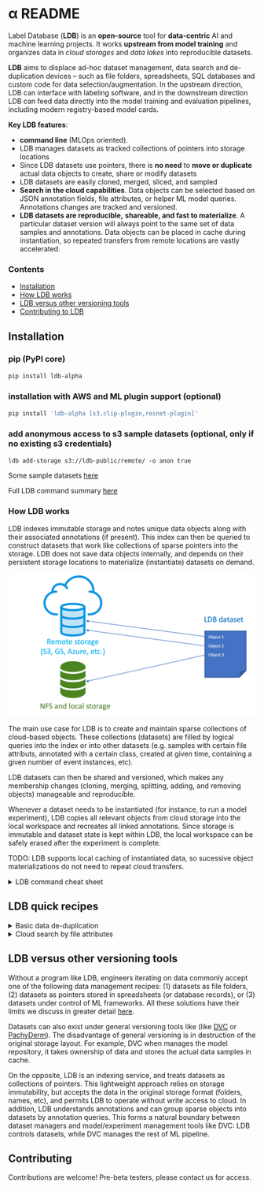 # α README

Label Database (**LDB**) is an **open-source** tool for **data-centric** AI and machine learning projects. It works **upstream from model training** and organizes data in *cloud storages* and *data lakes* into reproducible datasets.

**LDB** aims to displace ad-hoc dataset management, data search and de-duplication devices – such as file folders, spreadsheets, SQL databases and custom code for data selection/augmentation. In the upstream direction, LDB can interface with labeling software, and in the downstream direction LDB can feed data directly into the model training and evaluation pipelines, including modern registry-based model cards.

**Key LDB features**:

* **command line** (MLOps oriented). 
* LDB manages datasets as tracked collections of pointers into storage locations
* Since LDB datasets use pointers, there is **no need** to **move or duplicate** actual data objects to create, share or modify datasets
* LDB datasets are easily cloned, merged, sliced, and sampled
* **Search in the cloud capabilities**. Data objects can be selected based on JSON annotation fields, file attributes, or helper ML model queries. Annotations changes are tracked and versioned. 
* **LDB datasets are reproducible,** **shareable, and fast to materialize**. A particular dataset version will always point to the same set of data samples and annotations. Data objects can be placed in cache during instantiation, so repeated transfers from remote locations are vastly accelerated.

### Contents

- [Installation](#installation)
- [How LDB works](#how-ldb-works)
- [LDB versus other versioning tools](#ldb-versus-other-versioning-tools)
- [Contributing to LDB](#contributing)

## Installation

### pip **(PyPI core)**

```sh
pip install ldb-alpha
```

### installation with AWS and ML plugin support **(optional)**

```sh
pip install 'ldb-alpha [s3,clip-plugin,resnet-plugin]' 
```

### add anonymous access to s3 sample datasets **(optional, only if no existing s3 credentials)**
```
ldb add-storage s3://ldb-public/remote/ -o anon true
```

Some sample datasets [here](documentation/Datasets.md)

Full LDB command summary [here](documentation/Command-summary.md)


### How LDB works

LDB indexes immutable storage and notes unique data objects along with their associated annotations (if present). This index can then be queried to construct datasets that work like collections of sparse pointers into the storage. LDB does not save data objects internally, and depends on their persistent storage locations to materialize (instantiate) datasets on demand.

![ldb-intro](images/ldb-struct.png)

The main use case for LDB is to create and maintain sparse collections of cloud-based objects. These collections (datasets) are filled by logical queries into the index or into other datasets (e.g. samples with certain file attributs, annotated with a certain class, created at given time, containing a given number of event instances, etc). 

LDB datasets can then be shared and versioned, which makes any membership changes (cloning, merging, splitting, adding, and removing objects) manageable and reproducible.

Whenever a dataset needs to be instantiated (for instance, to run a model experiment), LDB copies all relevant objects from cloud storage into the local workspace and recreates all linked annotations. Since storage is immutable and dataset state is kept within LDB, the local workspace can be safely erased after the experiment is complete. 

TODO: LDB supports local caching of instantiated data, so sucessive object materializations do not need to repeat cloud transfers.

<details>
  <summary>LDB command cheat sheet</summary>
  
🦉
 
> **LDB instance** is a persistent structure where all information about known objects, labels and datasets is being stored. If no LDB instance is found, >a private one will be created automatically in the `~/.ldb` directory the first time an LDB dataset is staged. To set up a shared LDB instance for a team >or an instance in a different location, please follow [LDB team setup](documentation/Quick-start-teams.md).
 
>**LDB dataset** is a collection of pointers into storage. 

 ### Staging a new dataset 

 Whenever a new dataset is required – or an existing dataset needs an update, it must first be staged in an empty folder (data workspace). Staging does not automatically instantiate the dataset, but creates a draft state of dataset membership info and metadata. LDB prefixes dataset names with `ds:`

 | Step | Command |
 | --- | --- |
 | Create a workspace folder | `$ mkdir working-dataset; cd working-dataset` |
 | Create a new dataset in the workspace | `$  ldb stage ds:my-cats ./` |
 | Check the status of staged data | `$  ldb status ` |

 While working in this workspace, all subsequent dataset manipulations will apply to the staged dataset. 

 Logical modifications to dataset staged in the workspace are usually made with ADD and DEL commands that may reference individual objects, other datasets, and employ annotation queries (see [LDB queries](documentation/LDB-queries.md) for details).

 **Configuring immutable storage locations (optional)**

 LDB assumes data samples live in immutable locations from which they are indexed. By default, a private instance will treat any cloud location as immutable, and any local filesystem path as ephemeral. LDB automatically attempts to copy data samples from ephemeral locations into internal storage (defaults to `~/.ldb/read_add_storage`) during indexing. To prevent this behavior while indexing local storages, register them with `ADD-STORAGE` command:


 | Step | Command |
 | --- | --- |
 | Register some immutable storage location  | `$  ldb add-storage ~/dogs-and-cats` |

 Please remember that LDB is an indexing service. If you move or erase indexed data samples from storage, LDB index may break.

 ### Indexing storage folder

 Once the storage location is registered, it can be indexed. During indexing, LDB recognizes all unique objects and associates them with annotations (if present). Whenever new samples are added, their location must be reindexed for LDB to pick the changes. Annotations updated for the old data objects will be registered with a new version.

 | Step | Command |
 | --- | --- |
 | Index images from storage | `$ ldb index ~/dogs-and-cats` |

 ### Modifying a dataset

 | Step | Command |
 | --- | --- |
 | Add cat objects from index by annotation | ```$ ldb add ds:root —-query 'class == `cat`'``` |
 | Check the status of a staged dataset | `$  ldb list`|

 Note the use of single quotes to shield query from shell expansion, and the use of backticks to denote the literal value ("cat"). Also note that a special name `ds:root` designates the entire LDB index which references all known objects. 

 LDB is also not limited to querying the existing annotations. If installed, [custom ML plugins](documentation/Plugins.md) can be employed for queries beyond JSON:

 | Step | Command |
 | --- | --- |
 | Add objects by ML query: | `$ ldb add ds:root --pipe clip-text 'orange dog' --limit 10` |
 | Check the status of a staged dataset | `$ ldb list`|

 At this point, our workspace holds membership info for all cat images from sample dataset, and ten images that best resemble an orange dog. It is okay to have same objects added to a dataset multiple times as LDB automatically deduplicates. Once we are happy with results, this dataset can be instantiated (materialized) in the desired output format to examine the samples or train the model.

 ### Instantiation

 | Step | Command |
 | --- | --- |
 | Instantiate all objects into the workspace | `$ ldb instantiate `|
 | See the resulting physical dataset | `$ ls`|

 After examining the actual data objects, one might decide to add or remove data samples, or to edit their annotations.
 LDB can pick the resulting changes right from the workspace:

 ### Notifying LDB on workspace modifications

 | Step | Command |
 | --- | --- |
 | Edit some annotation     | `$ sed -i 's/dog/cat/g' dog-1088.json` |
 | Inject a new annotated sample directly into workspace | `$ cp ~/tmp/dog-1090.* ./`
 | Pick object and annotation changes from workspace | `$ ldb add ./`|

 To save staged dataset into LDB (with all the cumulative changes made so far), one needs to use the *commit* command.

 ### Dataset saving and versioning

 | Step | Command |
 | --- | --- |
 | Push a new version of staged dataset to LDB | `$ ldb commit` |

 Every new commit creates a new dataset version in LDB. By default, a reference to an LDB dataset assumes the latest version. Other dataset versions can be explicitly accessed with a version suffix:

 | Step | Command |
 | --- | --- |
 | Stage a particular version of a dataset | `$  ldb stage ds:my-cats.v3` |
 | Compare current workspace to a previous dataset version | `$  ldb diff ds:my-cats.v2`|

 If newer annotations will become available for the data object, they can be readded to dataset by name. If all labels need to be updated, this can be done with the *pull* command.

 TODO BETA: **Granular annotation versioning**

 | Step | Command |
 | --- | --- |
 | Add object with particular label version | `$  ldb add —-label-version 2 aws://my-awesome-bucket/1.jpg ` |
 | Bump label version for an object to latest | `$   ldb add aws://my-awesome-bucket/1.jpg` |
 | Bump all labels in a dataset to latest | `$ ldb pull`|

🦉
</details>

## LDB quick recipes

<details>
  <summary>Basic data de-duplication</summary>
  
🦉  

```
ldb get s3://ldb-public/remote/data-lakes/dogs-and-cats/ -t animals
  
  Staged ds:.temp.2022-06-07T00:46:33.865467+00:00 at 'animals'
  Adding to working dataset...
  Added 200 data objects to ds:.temp.2022-06-07T00:46:33.865467+00:00
  Instantiating data...

  Copied data to workspace.
    Data objects:       200
    Annotations:        200

```
At this point, a public path s3 path was indexed, and 200 objects added to temporaty dataset in folder `animals`, after which the dataset was materialized. Let's try to add the same objects again to see if the duplicate entries arise:

  ```
  cd animals
  ldb add s3://ldb-public/remote/data-lakes/dogs-and-cats/
  
  Adding to working dataset...
  Added 0 data objects to ds:.temp.2022-06-07T00:46:33.865467+00:00
  ```
LDB reads the contents of path but finds no new objects after the de-duplication.
  
🦉
</details>

<details>
  <summary>Cloud search by file attributes</summary>
  
🦉  

Searching by name patterns and file attributes are standard for unix filestystem `find(1)` utility and similar tools, but are not easily available for cloud-based data objects. LDB fills this gap by storing file attributes in JSON format at indexing time and allowing to query with `--file` JMESPATH expressions. 
  
The `--path` option works as a shortcut for regular expression search (equivalent to ```--file 'regex(fs.path, `EXPR`)'``` :
  
```
ldb get --path 'dog\.102[0-2]+' s3://ldb-public/remote/data-lakes/dogs-and-cats/ -t some-animals
  
  Staged ds:.temp.2022-06-07T02:36:45.674861+00:00 at 'some-animals'
  Adding to working dataset...
  Added 3 data objects to ds:.temp.2022-06-07T02:36:45.674861+00:00
  Instantiating data...

  Copied data to workspace.
    Data objects:       3
    Annotations:        3
  
```
  
<details>
  <summary>Sample format of LDB JSON file fields</summary>

🪶
``` 
       ldb eval  id:98603fb145b88c265fb4a745e6aaf806   --file '@'

          id:98603fb145b88c265fb4a745e6aaf806
          {
            "alternate_paths": [
              {
                "fs_id": "",
                "path": "ldb-public/remote/data-lakes/dogs-and-cats/dog.1020.jpg",
                "protocol": [
                  "s3",
                  "s3a"
                ]
              }
            ],
            "first_indexed": "2022-06-07T03:00:54.270212+00:00",
            "fs": {
              "atime": null,
              "ctime": null,
              "fs_id": "",
              "gid": null,
              "mode": 0,
              "mtime": null,
              "path": "ldb-public/remote/data-lakes/dogs-and-cats/dog.1020.jpg",
              "protocol": [
                "s3",
                "s3a"
              ],
              "size": 26084,
              "uid": null
            },
            "last_indexed": "2022-06-07T03:00:54.270212+00:00",
            "last_indexed_by": "dkh",
            "tags": [],
            "type": "jpg"
          }
```

🪶
</details>
  
As usual for JMESPATH queries, they can be pipelined, and use language functions where needed:
  ```
  ldb list ds:root --file 'fs.protocol[0] == `s3`' --file 'type == `jpg` && fs.size < `20000`'
  ```
  
🦉
</details>
 
## LDB versus other versioning tools

Without a program like LDB, engineers iterating on data commonly accept one of the following data management recipes: (1) datasets as file folders, (2) datasets as pointers stored in spreadsheets (or database records), or (3) datasets under control of ML frameworks. All these solutions have their limits we discuss in greater detail [here](/documentation/alternatives-to-LDB.md).

Datasets can also exist under general versioning tools like (like [DVC](https://dvc.org/) or [PachyDerm](pachyderm.com)). The disadvantage of general versioning is in destruction of the original storage layout. For example, DVC when manages the model repository, it takes ownership of data and stores the actual data samples in cache. 

On the opposite, LDB is an indexing service, and treats datasets as collections of pointers. This lightweight approach relies on storage immutability, but accepts the data in the original storage format (folders, names, etc), and permits LDB to operate without write access to cloud. In addition, LDB understands annotations and can group sparse objects into datasets by annotation queries. This forms a natural boundary between dataset managers and model/experiment management tools like DVC: LDB controls datasets, while DVC manages the rest of ML pipeline.  

## Contributing

Contributions are welcome! Pre-beta testers, please contact us for access.

